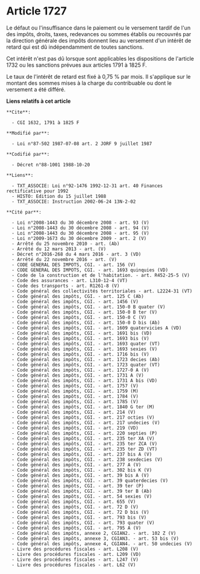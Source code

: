 # Article 1727

Le défaut ou l'insuffisance dans le paiement ou le versement tardif de l'un des impôts, droits, taxes, redevances ou sommes
établis ou recouvrés par la direction générale des impôts donnent lieu au versement d'un intérêt de retard qui est dû
indépendamment de toutes sanctions. 

Cet intérêt n'est pas dû lorsque sont applicables les dispositions de l'article 1732 ou les sanctions prévues aux articles
1791 à 1825 F. 

Le taux de l'intérêt de retard est fixé à 0,75 % par mois. Il s'applique sur le montant des sommes mises à la charge du
contribuable ou dont le versement a été différé.

**Liens relatifs à cet article**

	**Cite**:

	  - CGI 1632, 1791 à 1825 F

	**Modifié par**:

	  - Loi n°87-502 1987-07-08 art. 2 JORF 9 juillet 1987

	**Codifié par**:

	  - Décret n°88-1001 1988-10-20

	**Liens**:

	  - TXT_ASSOCIE: Loi n°92-1476 1992-12-31 art. 40 Finances rectificative pour 1992
	  - HISTO: Edition du 15 juillet 1988
	  - TXT_ASSOCIE: Instruction 2002-06-24 13N-2-02

	**Cité par**:

	  - Loi n°2008-1443 du 30 décembre 2008 - art. 93 (V)
	  - Loi n°2008-1443 du 30 décembre 2008 - art. 94 (V)
	  - Loi n°2008-1443 du 30 décembre 2008 - art. 95 (V)
	  - Loi n°2009-1673 du 30 décembre 2009 - art. 2 (V)
	  - Arrêté du 25 novembre 2010 - art. (Ab)
	  - Arrêté du 12 mars 2013 - art. (V)
	  - Décret n°2016-268 du 4 mars 2016 - art. 3 (VD)
	  - Arrêté du 22 novembre 2016 - art. (V)
	  - CODE GENERAL DES IMPOTS, CGI. - art. 156 (V)
	  - CODE GENERAL DES IMPOTS, CGI. - art. 1693 quinquies (VD)
	  - Code de la construction et de l'habitation. - art. R452-25-5 (V)
	  - Code des assurances - art. L310-12-4 (VT)
	  - Code des transports - art. R1261-8 (V)
	  - Code général des collectivités territoriales - art. L2224-31 (VT)
	  - Code général des impôts, CGI. - art. 125 C (Ab)
	  - Code général des impôts, CGI. - art. 1456 (V)
	  - Code général des impôts, CGI. - art. 150-0 B quater (V)
	  - Code général des impôts, CGI. - art. 150-0 B ter (V)
	  - Code général des impôts, CGI. - art. 150-0 C (V)
	  - Code général des impôts, CGI. - art. 150-0 D bis (Ab)
	  - Code général des impôts, CGI. - art. 1609 quatervicies A (VD)
	  - Code général des impôts, CGI. - art. 1691 bis (VD)
	  - Code général des impôts, CGI. - art. 1693 bis (V)
	  - Code général des impôts, CGI. - art. 1693 quater (VT)
	  - Code général des impôts, CGI. - art. 1693 sexies (V)
	  - Code général des impôts, CGI. - art. 1716 bis (V)
	  - Code général des impôts, CGI. - art. 1723 decies (Ab)
	  - Code général des impôts, CGI. - art. 1723 quater (VT)
	  - Code général des impôts, CGI. - art. 1727-0 A (V)
	  - Code général des impôts, CGI. - art. 1731 A (V)
	  - Code général des impôts, CGI. - art. 1731 A bis (VD)
	  - Code général des impôts, CGI. - art. 1757 (V)
	  - Code général des impôts, CGI. - art. 1759 (M)
	  - Code général des impôts, CGI. - art. 1784 (V)
	  - Code général des impôts, CGI. - art. 1785 (V)
	  - Code général des impôts, CGI. - art. 1840 G ter (M)
	  - Code général des impôts, CGI. - art. 214 (V)
	  - Code général des impôts, CGI. - art. 217 octies (V)
	  - Code général des impôts, CGI. - art. 217 undecies (V)
	  - Code général des impôts, CGI. - art. 219 (VD)
	  - Code général des impôts, CGI. - art. 220 septies (P)
	  - Code général des impôts, CGI. - art. 235 ter XA (V)
	  - Code général des impôts, CGI. - art. 235 ter ZCA (V)
	  - Code général des impôts, CGI. - art. 235 ter ZD (VT)
	  - Code général des impôts, CGI. - art. 237 bis A (V)
	  - Code général des impôts, CGI. - art. 238 sexdecies (V)
	  - Code général des impôts, CGI. - art. 277 A (V)
	  - Code général des impôts, CGI. - art. 302 bis K (V)
	  - Code général des impôts, CGI. - art. 39 bis A (V)
	  - Code général des impôts, CGI. - art. 39 quaterdecies (V)
	  - Code général des impôts, CGI. - art. 39 ter (P)
	  - Code général des impôts, CGI. - art. 39 ter B (Ab)
	  - Code général des impôts, CGI. - art. 54 sexies (V)
	  - Code général des impôts, CGI. - art. 655 (V)
	  - Code général des impôts, CGI. - art. 72 D (V)
	  - Code général des impôts, CGI. - art. 72 D bis (V)
	  - Code général des impôts, CGI. - art. 793 bis (V)
	  - Code général des impôts, CGI. - art. 793 quater (V)
	  - Code général des impôts, CGI. - art. 795 A (V)
	  - Code général des impôts, annexe 2, CGIAN2. - art. 102 Z (V)
	  - Code général des impôts, annexe 3, CGIAN3. - art. 53 bis (V)
	  - Code général des impôts, annexe 4, CGIAN4. - art. 50 undecies (V)
	  - Livre des procédures fiscales - art. L208 (V)
	  - Livre des procédures fiscales - art. L209 (VD)
	  - Livre des procédures fiscales - art. L247 (V)
	  - Livre des procédures fiscales - art. L62 (V)
